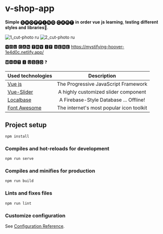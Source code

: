 # v-shop-app
𝐒𝐢𝐦𝐩𝐥𝐞 🅢🅗🅞🅟🅟🅘🅝🅖 🅒🅐🅡🅣 𝐢𝐧 𝐨𝐫𝐝𝐞𝐫 𝐯𝐮𝐞 𝐣𝐬 𝐥𝐞𝐚𝐫𝐧𝐢𝐧𝐠, 𝐭𝐞𝐬𝐭𝐢𝐧𝐠 𝐝𝐢𝐟𝐟𝐞𝐫𝐞𝐧𝐭 𝐬𝐭𝐲𝐥𝐞𝐬 𝐚𝐧𝐝 𝐥𝐢𝐛𝐫𝐚𝐫𝐢𝐞𝐬🌈.

![1_cut-photo ru](https://user-images.githubusercontent.com/56195913/95024033-38503980-0689-11eb-9205-bc5b14edd786.png)
![2_cut-photo ru](https://user-images.githubusercontent.com/56195913/95024035-3dad8400-0689-11eb-8709-f9924965f3f0.png)


🆈🅾🆄 🅲🅰🅽 🆃🆁🆈 🅸🆃 🅷🅴🆁🅴  https://mystifying-hoover-1e4d0c.netlify.app/


🆆🅷🅰🆃 🅸 🆄🆂🅴🅳 ❓

Used technologies | Description |
:---|:-------------:
[Vue js](https://ru.vuejs.org) | The Progressive JavaScript Framework
[Vue-Slider](https://nightcatsama.github.io/vue-slider-component/#/) | A highly customized slider component
[Localbase](https://github.com/dannyconnell/localbase) | A Firebase-Style Database ... Offline!
[Font Awesome](https://fontawesome.com/) | The internet's most popular icon toolkit

## Project setup
```
npm install
```

### Compiles and hot-reloads for development
```
npm run serve
```

### Compiles and minifies for production
```
npm run build
```

### Lints and fixes files
```
npm run lint
```

### Customize configuration
See [Configuration Reference](https://cli.vuejs.org/config/).
